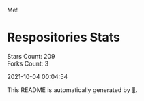 Me!

# Respositories Stats
Stars Count: 209  
Forks Count: 3

2021-10-04 00:04:54  

This README is automatically generated by [🐰](https://github.com/rnitta/rnitta).
